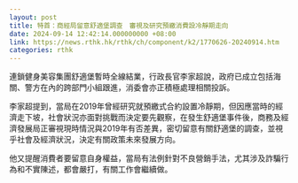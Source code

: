 ```yaml
---
layout: post
title: 特首：商經局留意舒適堡調查　審視及研究預繳消費設冷靜期走向　
date: 2024-09-14 12:42:14.000000000 +08:00
link: https://news.rthk.hk/rthk/ch/component/k2/1770626-20240914.htm
categories: rthk
---
```


連鎖健身美容集團舒適堡暫時全線結業，行政長官李家超說，政府已成立包括海關、警方在內的跨部門小組跟進，消委會亦正積極處理相關投訴。

李家超提到，當局在2019年曾經研究就預繳式合約設置冷靜期，但因應當時的經濟走下坡，社會狀況亦面對挑戰而決定要先觀察，在發生舒適堡事件後，商務及經濟發展局正審視現時情況與2019年有否差異，密切留意有關舒適堡的調查，並視乎社會及經濟狀況，決定有關政策未來發展方向。

他又提醒消費者要留意自身權益，當局有法例針對不良營銷手法，尤其涉及詐騙行為和不實陳述，都會嚴打，有關工作會繼續做。
